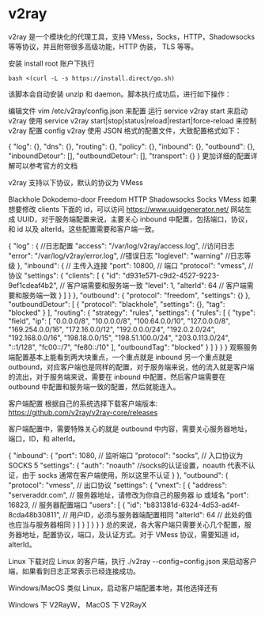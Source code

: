 # v2ray

v2ray 是一个模块化的代理工具，支持 VMess，Socks，HTTP，Shadowsocks 等等协议，并且附带很多高级功能，HTTP 伪装， TLS 等等。

安装 install
root 账户下执行

`bash <(curl -L -s https://install.direct/go.sh)`

该脚本会自动安装 unzip 和 daemon。脚本执行成功后，进行如下操作：

编辑文件 vim /etc/v2ray/config.json 来配置
运行 service v2ray start 来启动 v2ray
使用 service v2ray start|stop|status|reload|restart|force-reload 来控制 v2ray
配置 config
v2ray 使用 JSON 格式的配置文件，大致配置格式如下：

{
  "log": {},
  "dns": {},
  "routing": {},
  "policy": {},
  "inbound": {},
  "outbound": {},
  "inboundDetour": [],
  "outboundDetour": [],
  "transport": {}
}
更加详细的配置详解可以参考官方的文档

v2ray 支持以下协议，默认的协议为 VMess

Blackhole
Dokodemo-door
Freedom
HTTP
Shadowsocks
Socks
VMess
如果想要修改 clients 下面的 id，可以访问 https://www.uuidgenerator.net/ 网站生成 UUID，对于服务端配置来说，主要关心 inbound 中配置，包括端口，协议，和 id 以及 alterId。这些配置需要和客户端一致。

{
  "log" : {   //日志配置
    "access": "/var/log/v2ray/access.log", //访问日志
    "error": "/var/log/v2ray/error.log",   //错误日志
    "loglevel": "warning" //日志等级
  },
  "inbound": {   // 主传入连接
    "port": 10800,  // 端口
    "protocol": "vmess",  //协议
    "settings": {
      "clients": [
        {
          "id": "d931e571-c9d2-4527-9223-9ef1cdeaf4b2",  // 客户端需要和服务端一致
          "level": 1,
          "alterId": 64   // 客户端需要和服务端一致
        }
      ]
    }
  },
  "outbound": {
    "protocol": "freedom",
    "settings": {}
  },
  "outboundDetour": [
    {
      "protocol": "blackhole",
      "settings": {},
      "tag": "blocked"
    }
  ],
  "routing": {
    "strategy": "rules",
    "settings": {
      "rules": [
        {
          "type": "field",
          "ip": [
            "0.0.0.0/8",
            "10.0.0.0/8",
            "100.64.0.0/10",
            "127.0.0.0/8",
            "169.254.0.0/16",
            "172.16.0.0/12",
            "192.0.0.0/24",
            "192.0.2.0/24",
            "192.168.0.0/16",
            "198.18.0.0/15",
            "198.51.100.0/24",
            "203.0.113.0/24",
            "::1/128",
            "fc00::/7",
            "fe80::/10"
          ],
          "outboundTag": "blocked"
        }
      ]
    }
  }
}
观察服务端配置基本上能看到两大块重点，一个重点就是 inbound 另一个重点就是 outbound，对应客户端也是同样的配置，对于服务端来说，他的流入就是客户端的流出，对于服务端来说，需要在 inbound 中配置，然后客户端需要在 outbound 中配置和服务端一致的配置，然后就能连入。

客户端配置
根据自己的系统选择下载客户端版本: https://github.com/v2ray/v2ray-core/releases

客户端配置中，需要特殊关心的就是 outbound 中内容，需要关心服务器地址，端口，ID，和 alterId。

{
  "inbound": {
    "port": 1080, // 监听端口
    "protocol": "socks", // 入口协议为 SOCKS 5
    "settings": {
      "auth": "noauth"  //socks的认证设置，noauth 代表不认证，由于 socks 通常在客户端使用，所以这里不认证
    }
  },
  "outbound": {
    "protocol": "vmess", // 出口协议
    "settings": {
      "vnext": [
        {
          "address": "serveraddr.com", // 服务器地址，请修改为你自己的服务器 ip 或域名
          "port": 16823,  // 服务器配置端口
          "users": [
            {
              "id": "b831381d-6324-4d53-ad4f-8cda48b30811",  // 用户ID，必须与服务器端配置相同
              "alterId": 64 // 此处的值也应当与服务器相同
            }
          ]
        }
      ]
    }
  }
}
总的来说，各大客户端只需要关心几个配置，服务器地址，配置协议，端口，及认证方式。对于 VMess 协议，需要知道 id，alterId。

Linux
下载对应 Linux 的客户端，执行 ./v2ray --config=config.json 来启动客户端，如果看到日志正常表示已经连接成功。

Windows/MacOS
类似 Linux，启动客户端配置本地，其他选择还有

Windows 下 V2RayW， MacOS 下 V2RayX

